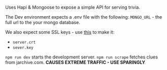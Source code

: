 Uses Hapi & Mongoose to expose a simple API for serving trivia.

The Dev environment expects a .env file with the following:
`MONGO_URL` - the full url to the your mongo database.

We also expect some SSL keys - use [this](https://livebook.manning.com/book/hapi-js-in-action/chapter-11/209) to make it:
* `server.crt`
* `sever.key`

`npm run dev` starts the development server.
`npm run scrape` fetches clues from jarchive.com. **CAUSES EXTREME TRAFFIC - USE SPARINGLY**
